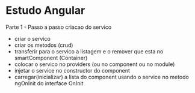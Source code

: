 # Estudo Angular


Parte 1 - Passo a passo criacao do servico

- criar o servico
- criar os metodos (crud)
- transferir para o servico a listagem e o remover que esta no smartComponent (Container)
- colocar o servico no providers (ou no component ou no module)
- injetar o service no constructor do component
- carregar(inicializar) a lista do component usando o service no metodo ngOnInit do interface OnInit

